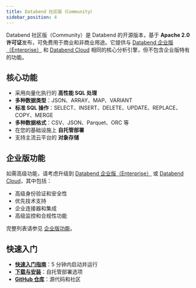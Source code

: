 ```yaml
---
title: Databend 社区版（Community）
sidebar_position: 4
---
```


Databend 社区版（Community）是 Databend 的开源版本，基于 **Apache 2.0 许可证**发布，可免费用于商业和非商业用途。它提供与 [Databend 企业版（Enterprise）](/guides/products/dee/) 和 [Databend Cloud](/guides/products/dc/) 相同的核心分析引擎，但不包含企业版特有的功能。

## 核心功能

- 采用向量化执行的 **高性能 SQL 处理**
- **多种数据类型**：JSON、ARRAY、MAP、VARIANT
- **标准 SQL 操作**：SELECT、INSERT、DELETE、UPDATE、REPLACE、COPY、MERGE
- **多种数据格式**：CSV、JSON、Parquet、ORC 等
- 在您的基础设施上 **自托管部署**
- 支持主流云平台的 **对象存储**

## 企业版功能

如需高级功能，请考虑升级到 [Databend 企业版（Enterprise）](/guides/products/dee/) 或 [Databend Cloud](/guides/products/dc/)，其中包括：
- 高级身份验证和安全性
- 优先技术支持
- 企业连接器和集成
- 高级监控和合规性功能

完整列表请参见 [企业版功能](/guides/products/dee/enterprise-features)。

## 快速入门

- **[快速入门指南](/guides/deploy/quickstart/)**：5 分钟内启动并运行
- **[下载与安装](/guides/deploy/deploy/download)**：自托管部署选项
- **[GitHub 仓库](https://github.com/databendlabs/databend)**：源代码和社区